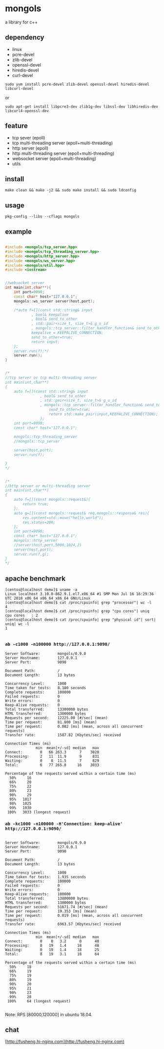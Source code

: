 # mongols
a library for c++

## dependency

- linux
- pcre-devel
- zlib-devel
- openssl-devel
- hiredis-devel
- curl-devel

`sudo yum install pcre-devel zlib-devel openssl-devel hiredis-devel libcurl-devel`

or

`sudo apt-get install libpcre3-dev zlib1g-dev libssl-dev libhiredis-dev libcurl4-openssl-dev`

## feature

- tcp sever (epoll)
- tcp multi-threading server (epoll+multi-threading)
- http server (epoll)
- http multi-threading server (epoll+multi-threading)
- websocket server (epoll+multi-threading)
- utils

## install 

`make clean && make -j2 && sudo make install && sudo ldconfig`

## usage

`pkg-config --libs --cflags mongols`

## example

```cpp

#include <mongols/tcp_server.hpp>
#include <mongols/tcp_threading_server.hpp>
#include <mongols/http_server.hpp>
#include <mongols/ws_server.hpp>
#include <mongols/util.hpp>
#include <iostream>


//websocket server
int main(int,char**){
	int port=9090;
	const char* host="127.0.0.1";
	mongols::ws_server server(host,port);

	/*auto f=[](const std::string& input
            , bool& keepalive
            , bool& send_to_other
            , std::pair<size_t, size_t>& g_u_id
            , mongols::tcp_server::filter_handler_function& send_to_other_filter){
			keepalive = KEEPALIVE_CONNECTION;
			send_to_other=true;
			return input;
	};
	server.run(f);*/
	server.run();
}


/*
//tcp server or tcp multi-threading server
int main(int,char**)
{
	auto f=[](const std::string& input
                , bool& send_to_other
                , std::pair<size_t, size_t>& g_u_id
                , mongols::tcp_server::filter_handler_function& send_to_other_filter){
					send_to_other=true;
					return std::make_pair(input,KEEPALIVE_CONNECTION);
				};
	int port=9090;
	const char* host="127.0.0.1";
	
	mongols::tcp_threading_server
	//mongols::tcp_server

	server(host,port);
	server.run(f);

}
*/


/*
//http server or multi-threading server
int main(int,char**)
{
	auto f=[](const mongols::request&){
		return true;
	};
	auto g=[](const mongols::request& req,mongols::response& res){
		res.content=std::move("hello,world");
		res.status=200;
	};
	int port=9090;
	const char* host="127.0.0.1";
	mongols::http_server 
	//server(host,port,5000,1024,2)
	server(host,port);
	server.run(f,g);
}
*/

```

## apache benchmark

```
[centos@localhost demo]$ uname -a
Linux localhost 3.10.0-862.9.1.el7.x86_64 #1 SMP Mon Jul 16 16:29:36 UTC 2018 x86_64 x86_64 x86_64 GNU/Linux
[centos@localhost demo]$ cat /proc/cpuinfo| grep "processor"| wc -l
4
[centos@localhost demo]$ cat /proc/cpuinfo| grep "cpu cores"| uniq
cpu cores	: 2
[centos@localhost demo]$ cat /proc/cpuinfo| grep "physical id"| sort| uniq| wc -l
1


```

### ` ab -c1000 -n100000 http://127.0.0.1:9090/ `

```
Server Software:        mongols/0.9.0
Server Hostname:        127.0.0.1
Server Port:            9090

Document Path:          /
Document Length:        13 bytes

Concurrency Level:      1000
Time taken for tests:   8.180 seconds
Complete requests:      100000
Failed requests:        0
Write errors:           0
Keep-Alive requests:    0
Total transferred:      13300000 bytes
HTML transferred:       1300000 bytes
Requests per second:    12225.00 [#/sec] (mean)
Time per request:       81.800 [ms] (mean)
Time per request:       0.082 [ms] (mean, across all concurrent requests)
Transfer rate:          1587.82 [Kbytes/sec] received

Connection Times (ms)
              min  mean[+/-sd] median   max
Connect:        0   66 263.3      7    3020
Processing:     2   11  11.9      9     831
Waiting:        0    8  11.5      7     829
Total:          6   77 265.8     16    3033

Percentage of the requests served within a certain time (ms)
  50%     16
  66%     20
  75%     22
  80%     23
  90%     29
  95%   1017
  98%   1025
  99%   1030
 100%   3033 (longest request)

```

### ` ab -kc1000 -n100000 -H'Connection: keep-alive'  http://127.0.0.1:9090/ `

```

Server Software:        mongols/0.9.0
Server Hostname:        127.0.0.1
Server Port:            9090

Document Path:          /
Document Length:        13 bytes

Concurrency Level:      1000
Time taken for tests:   1.935 seconds
Complete requests:      100000
Failed requests:        0
Write errors:           0
Keep-Alive requests:    100000
Total transferred:      13800000 bytes
HTML transferred:       1300000 bytes
Requests per second:    51671.74 [#/sec] (mean)
Time per request:       19.353 [ms] (mean)
Time per request:       0.019 [ms] (mean, across all concurrent requests)
Transfer rate:          6963.57 [Kbytes/sec] received

Connection Times (ms)
              min  mean[+/-sd] median   max
Connect:        0    0   3.2      0      48
Processing:     8   19   1.4     18      48
Waiting:        0   19   1.4     18      25
Total:          8   19   3.1     18      64

Percentage of the requests served within a certain time (ms)
  50%     18
  66%     19
  75%     19
  80%     19
  90%     20
  95%     21
  98%     23
  99%     28
 100%     64 (longest request)


```

Note: RPS [80000,120000] in ubuntu 18.04.

## chat

[http://fusheng.hi-nginx.com](http://fusheng.hi-nginx.com)

